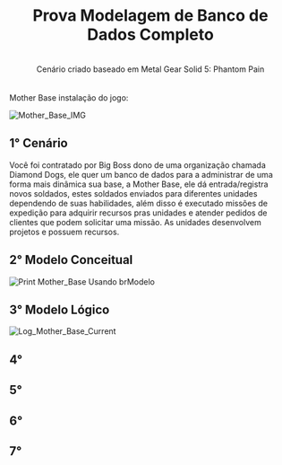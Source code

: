 <div align=center ><h1> Prova Modelagem de Banco de Dados Completo </h1></div>

<br>
<div align=center >Cenário criado baseado em Metal Gear Solid 5: Phantom Pain</div>
<br>
<br>
Mother Base instalação do jogo: 

![Mother_Base_IMG](https://github.com/Gabriel-C137/Prova_BD/assets/91295561/71dd42a7-7b91-4316-b21a-b021114b4e68)


## 1° Cenário 

  Você foi contratado por Big Boss dono de uma organização chamada Diamond Dogs, ele quer um banco de dados para a administrar de uma forma 
mais dinâmica sua base, a Mother Base, ele dá entrada/registra novos soldados, estes soldados enviados para diferentes unidades dependendo de suas 
habilidades, além disso é executado missões de expedição para adquirir recursos pras unidades e atender pedidos de clientes que podem solicitar 
uma missão. As unidades desenvolvem projetos e possuem recursos.

## 2° Modelo Conceitual

![Print Mother_Base](https://github.com/Gabriel-C137/Prova_BD/assets/91295561/a3a50d5d-61e8-4260-ad22-5bb7ca09e541)
Usando brModelo<br>

## 3° Modelo Lógico

![Log_Mother_Base_Current](https://github.com/Gabriel-C137/Prova_BD/assets/91295561/abeaac4e-b10a-4f51-9824-99de1514912a)

## 4°

## 5°

## 6°

## 7°
